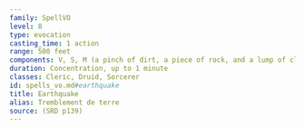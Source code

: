 ```yaml
---
family: SpellVO
level: 8
type: evocation
casting_time: 1 action
range: 500 feet
components: V, S, M (a pinch of dirt, a piece of rock, and a lump of clay)
duration: Concentration, up to 1 minute
classes: Cleric, Druid, Sorcerer
id: spells_vo.md#earthquake
title: Earthquake
alias: Tremblement de terre
source: (SRD p139)
---
```


